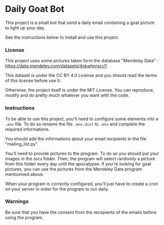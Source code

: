 # Daily Goat Bot

This project is a small bot that send a daily email containing a goat picture to light up your day. 

See the instructions below to install and use this project.

### License

This project uses some pictures taken form the database "Mendelay Data" : https://data.mendeley.com/datasets/4skwhnrscr/1

This dataset is under the CC BY 4.0 License and you should read the terms of this license before use it.

Otherwise, the project itself is under the MIT License. You can reproduce, modify and do pretty much whatever you want with the code.

### Instructions

To be able to use this project, you'll need to configure some elements into a `.env` file. To do so rename the file `.env.dist` to `.env` and complete the required informations.

You should add the informations about your email recipients in the file "mailing_list.py".

You'll need to provide pictures to the program. To do so you should put your images in the `data` folder. Then, the program will select randomly a picture from this folder every day until the apocalypse. If you're looking for goat pictures, you can use the pictures from the Mendeley Data program mentionned above.

When your program is correctly configured, you'll just have to create a cron on your server in order for the program to run daily.

### Warnings

Be sure that you have the consent from the recepients of the emails before using the program.
